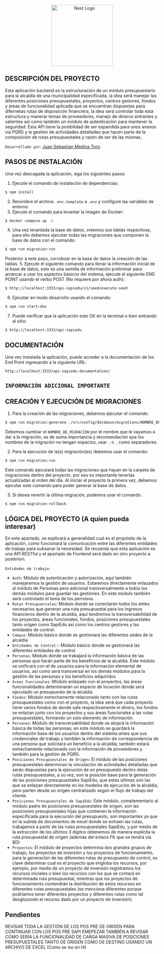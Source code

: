<p align="center">
  <a href="http://nestjs.com/" target="blank"><img src="https://nestjs.com/img/logo-small.svg" width="200" alt="Nest Logo" /></a>
</p>

## DESCRIPCIÓN DEL PROYECTO ##
Esta aplicación backend es la estructuración de un módulo presupuestario para la alcaldía de una municipalidad especificada, la idea será manejar las diferentes posiciones presupuestales, proyectos, centros gestores, fondos y áreas de funcionalidad aplicada que se encuentran dispuestas para difernetas rutas de disposición financiera, la idea será controlar toda esta estructura y manerar temas de proveedores, manejo de dineros entrantes y salientes así como también un módulo de autenticación para mantener la seguridad. Esta API tiene la posibilidad de ser expandida para unos anexos vía PQRS y la gestión de actividades detalladas que hacen parte de la composición de rutas presupuestales y razón de ser de las mismas.

``Desarrollado por``: [Juan Sebastian Medina Toro](https://www.linkedin.com/in/juan-sebastian-medina-toro-887491249/).

## PASOS DE INSTALACIÓN ##
Una vez descagada la aplicación, siga los siguientes pasos:
1. Ejecute el comando de instalación de dependencias:
```bash
$ npm install
```
2. Renombre el archivo ``.env.template`` a ``.env`` y configure las variables de entorno
3. Ejecute el comando para levantar la imagen de Docker:
```bash
$ docker compose up -d
```
4. Una vez levantada la base de datos, creemos sus tablas respectivas, para ello debemos ejecutar todas las migraciones que componen la base de datos con el comando:
```bash
$ npm run migration:run
```
Posterior a este paso, corroboar en la base de datos la creación de las tablas.
5. Ejecute el siguiente comando para llenar la información inicial de la base de datos, esto es una semilla de información preliminar para arrancar a usar los aspectos básicos del sistema, ejecute el siguiente END POINT usando el verbo POST (No requiere por ahora auth):
```bash
$ http://localhost:3333/api-sapiedu/v1/seed/execute-seed
```
6. Ejecutar en modo desarrollo usando el comando:
```bash
$ npm run start:dev
```
7. Puede verificar que la aplicación este OK en la terminal o bien entrando al sitio:
```bash
$ http://localhost:3333/api-sapiedu
```

## DOCUMENTACIÓN ##
Una vez instalada la aplicación, puede acceder a la documentación de los End Point ingresando a la siguiente URL:
```bash
http://localhost:3333/api-sapiedu-documentation/
```


## ``INFORMACIÓN ADICIONAL IMPORTANTE`` ##
## CREACIÓN Y EJECUCIÓN DE MIGRACIONES ##
1. Para la creación de las migraciones, debemos ejecutar el comando:
```bash
$ npm run migration:generate ./src/config/database/migrations/NOMBRE_DE_MIGRACION
```
Debemos cambiar el ``NOMBRE_DE_MIGRACION`` por el nombre que le vayamos a dar a la migración, es de suma importancia y recomendación que los nombres de la migración no tengan espacios, usar ``-`` o ``_`` como separadores.

2. Para la ejecución de la(s) migración(es) debemos usar el comando:
```bash
$ npm run migration:run
```
Este comando ejecutará todas las migraciones que hayan en la carpeta de migraciones dentro del proyecto, por eso es importante tenerlas actualizadas al orden del día. Al iniciar el proyecto la primera vez, debemos ejecutar este comando para poder generar la base de datos.

3. Si desea revertir la última migración, podemos usar el comando:
```bash
$ npm run migration:rollback
```

## LÓGICA DEL PROYECTO (A quien pueda interesar) ##
En este apartado, se explicará a generalidad cual es el propósito de la aplicación, como funcionará la comunicación entre las diferentes entidades de trabajo para subsanar la necesidad. Se recuerda que esta aplicación es una API RESTful y el apartado de Frontend será dado en otro proyecto a posteriori.

``Entidades de trabajo``:
* ``Auth``:
  Módulo de autenticación y autorización, aquí también manejaremos la gestión de usuarios. Estaremos directamente enlazados al módulo de Personas pero adicional transversalmente a todos los demás módulos para guardar las gestiones. En este módulo también será controlado el tema de los permisos.
* ``Rutas Presupuestales``:
  Módulo donde se conectarán todos los entes necesarios que generan una ruta presupuestal para los ingresos financieros dentro de la alcaldía, aquí tendremos la transversabilidad de los proyectos, áreas funcionales, fondos, posiciones presupuestales tanto origen como SapiEdu así como los centros gestores y las entidades de control.
* ``Campus``:
  Módulo básico donde se gestionará las diferentes sedes de la alcaldía
* ``Entidades de Control:``:
  Módulo básico donde se gestionará las diferentes entidades de control
* ``Personas``:
  Módulo donde se trabajará la información básica de las personas que harán parte de los beneficios de la alcaldía. Este módulo se unificará con el de usuarios para la información elemental de usuarios, así como será transversal en los demás módulos para la gestión de las personas y los beneficios adquiridos
* ``Áreas Funcionales``:
  Módulo enlazado con el proyectos, las áreas funcionalidades determinarán un espacio de locación donde será ejecutado un presupuesto de la alcaldía
* ``Fondos``:
  Módulo estrechamente relacionado tanto con las rutas presupuestales como con el proyecto, la idea será que cada proyecto tiene varios fondos de donde sale respectivamente el dinero, los fondos se enlazan junto con los proyectos y sus áreas funcionales a las rutas presupuestales, formando un solo elemento de información.
* ``Personas``:
  Módulo de transversabilidad donde se alojará la información básica de todas las personas; en este módulo se guardará la información base de los usuarios dentro del sistema antes que sus credenciales de trabajo y también la información de correspondencia de una persona que solicitará un beneficio a la alcaldía; también estará estrechamente relacionado con la información de proveedores y también para la gestión de PQRS.
* ``Posiciones Presupuestales de Origen``:
  El módulo de las posiciones presupuestales determinan la vinculación de actividades detalladas que serán dispuestas para la ejecución de un presupuesto dentro delas rutas presupuestales, a su vez, son la posición base para la generación de las posiciones presupuestales SapiEdu, que estas últimas son las que se enlazan directamente en los modelos de ejecución de la alcaldía, pero parten desde un origen centralizado según el flujo de trabajo del cliente.
* ``Posiciones Presupuestales de SapiEdu``:
  Este módulo, complementario al módulo padre de posiciones presupuestales de origen, son las posiciones presupuestales hijas que contienen la información especificada para la ejecución del presupuesto, son importantes ya que en la subida de documentos de excel donde se extraen las rutas, trabajamos a partir de las rutas presupuestales SapiEdu, y por medio de la extracción de los últimos 3 dígitos obtenemos de manera explícita la ruta presupuestal de origen (además del enlace FK que se tendrá vía BD)
* ``Proyectos``:
  El módulo de proyectos determina dos grandes grupos de trabajo, los proyectos de inversión y los proyectos de funcionamiento, para la generación de las diferentes rutas de presupuesto de control, es clave determinar cual es el proyecto que engloba los recursos, por ejemplo, por medio de un proyecto de inversión registramos los recursos iniciales o bien los recursos con los que se contará en determinada ruta presupuestal, mientras que los proyectos de funcionamiento contendrán la distribución de estos recursos en diferentes rutas presupuestales (se menciona diferentes porque podríamos tener diferentes proyectos y diferentes rutas como tal desglozando el recurso dado por un proyecto de inversión).


## Pendientes ##
REVISAR TODA LA GESTIÓN DE LOS POS PRE DE ORIGEN PARA CONTINUAR CON LOS POS PRE SAPI 
EMEPEZAR TAMBIÉN A REVISAR COMO SERÍA LA FUNCIONALIDAD DE CARGA MASIVA DE POSICIONES PRESUPUESTALES
TANTO DE ORIGEN COMO DE DESTINO USANDO UN ARCHIVO DE EXCEL (Como se iso en I4)